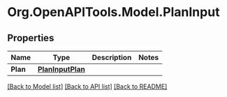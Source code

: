 
# Org.OpenAPITools.Model.PlanInput

## Properties

Name | Type | Description | Notes
------------ | ------------- | ------------- | -------------
**Plan** | [**PlanInputPlan**](PlanInputPlan.md) |  | 

[[Back to Model list]](../README.md#documentation-for-models)
[[Back to API list]](../README.md#documentation-for-api-endpoints)
[[Back to README]](../README.md)


